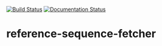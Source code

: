 [![Build Status](https://api.travis-ci.org/someshchaturvedi/reference-sequence-fetcher.svg?branch=master)](https://travis-ci.org/someshchaturvedi/reference-sequence-fetcher)
[![Documentation Status](https://readthedocs.org/projects/reference-sequence-fetcher/badge/?version=latest)](https://reference-sequence-fetcher.readthedocs.io/en/latest/?badge=latest)



# reference-sequence-fetcher
